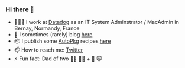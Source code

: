 ### Hi there 👋

- 🧑🏻‍💻 I work at [Datadog](https://github.com/DataDog) as an IT System Adminstrator / MacAdmin in Bernay, Normandy, France
- 💬 I sometimes (rarely) blog [here](https://meleia.net)
- 📦 I publish some [AutoPkg](https://github.com/autopkg) recipes [here](https://github.com/autopkg/psaintemarie-recipes)
- 📫 How to reach me: [Twitter](https://twitter.com/psm)
- ⚡ Fun fact: Dad of two 👧🏼 👶🏼 + 🐶 🐱

<!--
**psaintemarie/psaintemarie** is a ✨ _special_ ✨ repository because its `README.md` (this file) appears on your GitHub profile.

Here are some ideas to get you started:

- 🔭 I’m currently working on ...
- 🌱 I’m currently learning ...
- 👯 I’m looking to collaborate on ...
- 🤔 I’m looking for help with ...
- 💬 Ask me about ...
- 📫 How to reach me: ...
- 😄 Pronouns: ...
- ⚡ Fun fact: ...
-->
